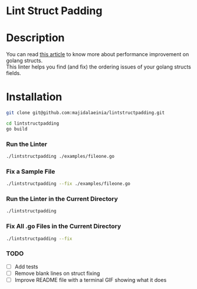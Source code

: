 # Lint Struct Padding

# Description
You can read [this article](https://kushallabs.com/understanding-struct-padding-in-go-in-depth-guide-ed70c0432c63) to know more about performance improvement on golang structs.  
This linter helps you find (and fix) the ordering issues of your golang structs fields.

# Installation
```bash
git clone git@github.com:majidalaeinia/lintstructpadding.git
```

```bash
cd lintstructpadding
go build
```

### Run the Linter
```bash
./lintstructpadding ./examples/fileone.go
```

### Fix a Sample File
```bash
./lintstructpadding --fix ./examples/fileone.go
```

### Run the Linter in the Current Directory
```bash
./lintstructpadding
```

### Fix All .go Files in the Current Directory
```bash
./lintstructpadding --fix
```

### TODO
- [ ] Add tests
- [ ] Remove blank lines on struct fixing
- [ ] Improve README file with a terminal GIF showing what it does
